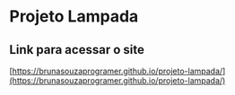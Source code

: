 # Projeto Lampada

## Link para acessar o site

[https://brunasouzaprogramer.github.io/projeto-lampada/](https://brunasouzaprogramer.github.io/projeto-lampada/)